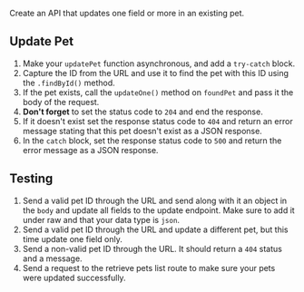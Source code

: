 Create an API that updates one field or more in an existing pet.

## Update Pet

1. Make your `updatePet` function asynchronous, and add a `try-catch` block.
2. Capture the ID from the URL and use it to find the pet with this ID using the `.findById()` method.
3. If the pet exists, call the `updateOne()` method on `foundPet` and pass it the body of the request.
4. **Don't forget** to set the status code to `204` and end the response.
5. If it doesn't exist set the response status code to `404` and return an error message stating that this pet doesn't exist as a JSON response.
6. In the `catch` block, set the response status code to `500` and return the error message as a JSON response.

## Testing

1. Send a valid pet ID through the URL and send along with it an object in the `body` and update all fields to the update endpoint. Make sure to add it under raw and that your data type is `json`.
2. Send a valid pet ID through the URL and update a different pet, but this time update one field only.
3. Send a non-valid pet ID through the URL. It should return a `404` status and a message.
4. Send a request to the retrieve pets list route to make sure your pets were updated successfully.
